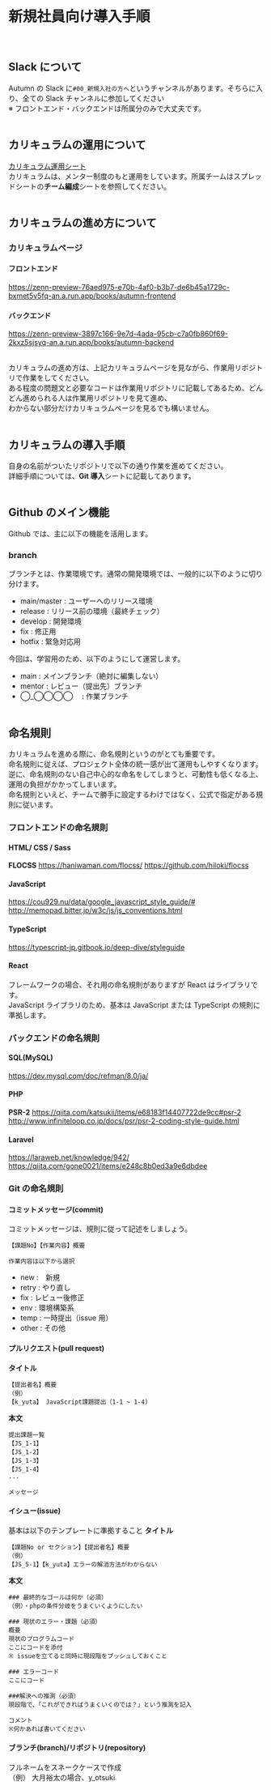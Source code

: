 # 新規社員向け導入手順

<br>

## Slack について

Autumn の Slack に`#00_新規入社の方へ`というチャンネルがあります。そちらに入り、全ての Slack チャンネルに参加してください <br />
※ フロントエンド・バックエンドは所属分のみで大丈夫です。
<br><br>

## カリキュラムの運用について

[カリキュラム運用シート](https://docs.google.com/spreadsheets/d/1U9LFo-4XtFK7y10jNKO7snRLKP6k1mmWKzxaAkMWv1I/edit#gid=201315594&range=A1)
<br />
カリキュラムは、メンター制度のもと運用をしています。所属チームはスプレッドシートの**チーム編成**シートを参照してください。
<br><br>

## カリキュラムの進め方について

### カリキュラムページ

#### フロントエンド

https://zenn-preview-76aed975-e70b-4af0-b3b7-de6b45a1729c-bxmet5v5fq-an.a.run.app/books/autumn-frontend

#### バックエンド

https://zenn-preview-3897c166-9e7d-4ada-95cb-c7a0fb860f69-2kxz5sjsyq-an.a.run.app/books/autumn-backend

<br>
カリキュラムの進め方は、上記カリキュラムページを見ながら、作業用リポジトリで作業をしてください。<br />
ある程度の問題文と必要なコードは作業用リポジトリに記載してあるため、どんどん進められる人は作業用リポジトリを見て進め、<br />
わからない部分だけカリキュラムページを見るでも構いません。
<br><br>

## カリキュラムの導入手順

自身の名前がついたリポジトリで以下の通り作業を進めてください。<br />
詳細手順については、**Git 導入**シートに記載してあります。
<br><br>

## Github のメイン機能

Github では、主に以下の機能を活用します。

### branch

ブランチとは、作業環境です。通常の開発環境では、一般的に以下のように切り分けます。

- main/master : ユーザーへのリリース環境
- release : リリース前の環境（最終チェック）
- develop : 開発環境
- fix : 修正用
- hotfix : 緊急対応用

今回は、学習用のため、以下のようにして運営します。

- main : メインブランチ（絶対に編集しない）
- mentor : レビュー（提出先）ブランチ
- ◯_◯◯◯◯ 　: 作業ブランチ
  <br><br>

## 命名規則

カリキュラムを進める際に、命名規則というのがとても重要です。<br />
命名規則に従えば、プロジェクト全体の統一感が出て運用もしやすくなります。<br />
逆に、命名規則のない自己中心的な命名をしてしまうと、可動性も低くなる上、運用の負担がかかってしまいます。<br />
命名規則といえど、チームで勝手に設定するわけではなく、公式で指定がある規則に従います。

### フロントエンドの命名規則

#### HTML/ CSS / Sass

**FLOCSS**
https://haniwaman.com/flocss/
https://github.com/hiloki/flocss

#### JavaScript

https://cou929.nu/data/google_javascript_style_guide/#
http://memopad.bitter.jp/w3c/js/js_conventions.html

#### TypeScript

https://typescript-jp.gitbook.io/deep-dive/styleguide

#### React

フレームワークの場合、それ用の命名規則がありますが React はライブラリです。<br />
JavaScript ライブラリのため、基本は JavaScript または TypeScript の規則に準拠します。

### バックエンドの命名規則

#### SQL(MySQL)

https://dev.mysql.com/doc/refman/8.0/ja/

#### PHP

**PSR-2**
https://qiita.com/katsukii/items/e68183f14407722de9cc#psr-2
http://www.infiniteloop.co.jp/docs/psr/psr-2-coding-style-guide.html

#### Laravel

https://laraweb.net/knowledge/942/
https://qiita.com/gone0021/items/e248c8b0ed3a9e6dbdee

### Git の命名規則

#### コミットメッセージ(commit)

コミットメッセージは、規則に従って記述をしましょう。

```
【課題No】【作業内容】概要
```

`作業内容は以下から選択`

- new :　新規
- retry : やり直し
- fix : レビュー後修正
- env : 環境構築系
- temp : 一時提出（issue 用）
- other : その他

#### プルリクエスト(pull request)

**タイトル**

```
【提出者名】概要
（例）
【k_yuta】 JavaScript課題提出（1-1 ~ 1-4)
```

**本文**

```
提出課題一覧
【JS_1-1】
【JS_1-2】
【JS_1-3】
【JS_1-4】
...

メッセージ
```

#### イシュー(issue)

基本は以下のテンプレートに準拠すること
**タイトル**

```
【課題No or セクション】【提出者名】概要
（例）
【JS_5-1】【k_yuta】エラーの解消方法がわからない
```

**本文**

```
### 最終的なゴールは何か（必須）
（例）・phpの条件分岐をうまくいくようにしたい

### 現状のエラー・課題（必須）
概要
現状のプログラムコード
ここにコードを添付
※ issueを立てると同時に現段階をプッシュしておくこと

### エラーコード
ここにコード

###解決への推測（必須）
現段階で、「これができればうまくいくのでは？」という推測を記入

コメント
※何かあれば書いてください
```

#### ブランチ(branch)/リポジトリ(repository)

フルネームをスネークケースで作成<br />
（例） 大月裕太の場合、y_otsuki
